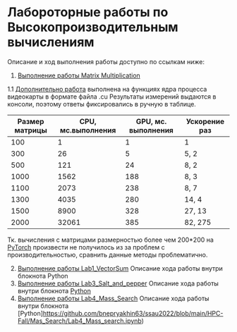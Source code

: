 # Лабороторные работы по Высокопроизводительным вычислениям

Описание и ход выполнения работы доступно по ссылкам ниже:

1. [Выполнение работы Matrix Multiplication](https://github.com/bnepryakhin63/ssau2022/blob/main/HPC-Fall/Lab0_MatMul.ipynb)

1.1 [Дополнительно работа](https://github.com/bnepryakhin63/ssau2022/blob/main/HPC-Fall/MatMul_cuda.cu) выполнена на функциях ядра процесса видеокарты в формате файла .cu
Результаты измерений выдаются в консоли, поэтому ответы фиксировались в ручную в таблице.

| Размер матрицы | CPU, мс.выполнения | GPU, мс. выполнения	| Ускорение раз	|
|---			 | ---				  | ---					| ---			|
| 100			 | 1				  | 1					| 1				|
| 300			 | 26				  | 5					| 5, 2			|
| 500			 | 121				  | 24					| 8, 2			|
| 1000			 | 1562				  | 188					| 8, 3			|
| 1100			 | 2073				  | 238					| 8, 7			|
| 1300			 | 4035				  | 280					| 14, 4			|
| 1500			 | 8900				  | 328					| 27, 13		|
| 2000			 | 32061			  | 385					| 82, 275		|


Тк. вычисления с матрицами размерностью более чем 200*200 на [PyTorch](https://github.com/bnepryakhin63/ssau2022/blob/main/HPC-Fall/Lab0_MatMul.ipynb) произвести не получилось из за проблем с производительностью, сравнить данные методы проблематично.

2. [Выполнение работы Lab1_VectorSum](https://github.com/bnepryakhin63/ssau2022/blob/main/HPC-Fall/Lab1_SumVec.ipynb) Описание хода работы внутри блокнота Python
3. [Выполнение работы Lab3_Salt_and_pepper](https://github.com/bnepryakhin63/ssau2022/tree/main/HPC-Fall/Salt_and_pepper) Описание хода работы внутри блокнота [Python](https://github.com/bnepryakhin63/ssau2022/blob/main/HPC-Fall/Salt_and_pepper/Lab03_Salt_and_pepper.ipynb)
4. [Выполнение работы Lab4_Mass_Search](https://github.com/bnepryakhin63/ssau2022/tree/main/HPC-Fall/Mass_Search) Описание хода работы внутри блокнота [Python]https://github.com/bnepryakhin63/ssau2022/blob/main/HPC-Fall/Mas_Search/Lab4_Mass_search.ipynb)

